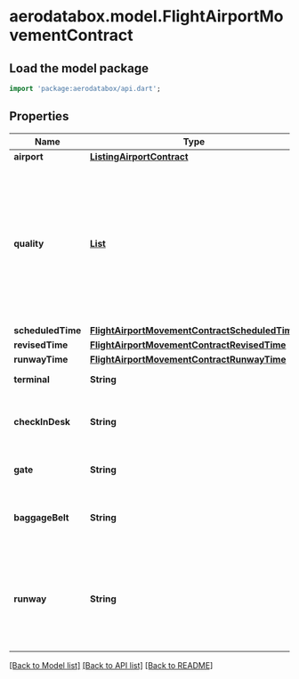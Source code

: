 # aerodatabox.model.FlightAirportMovementContract

## Load the model package
```dart
import 'package:aerodatabox/api.dart';
```

## Properties
Name | Type | Description | Notes
------------ | ------------- | ------------- | -------------
**airport** | [**ListingAirportContract**](ListingAirportContract.md) |  | 
**quality** | [**List<FlightAirportMovementQualityEnum>**](FlightAirportMovementQualityEnum.md) | Array of quality characteristics of the data. Check this to know which information  you can expect within this contract (basic, live and/or approximate data). | [default to const []]
**scheduledTime** | [**FlightAirportMovementContractScheduledTime**](FlightAirportMovementContractScheduledTime.md) |  | [optional] 
**revisedTime** | [**FlightAirportMovementContractRevisedTime**](FlightAirportMovementContractRevisedTime.md) |  | [optional] 
**runwayTime** | [**FlightAirportMovementContractRunwayTime**](FlightAirportMovementContractRunwayTime.md) |  | [optional] 
**terminal** | **String** | Terminal of the flight | [optional] 
**checkInDesk** | **String** | Check-in desk(s) for the flight (only for departing flights) | [optional] 
**gate** | **String** | Gate of (un)boarding for the flight | [optional] 
**baggageBelt** | **String** | Baggage belt(s) for the flight (only for arriving flights) | [optional] 
**runway** | **String** | Name of a runway of landing (for arriving flights) or take-off (for departing flights), if known. | [optional] 

[[Back to Model list]](../README.md#documentation-for-models) [[Back to API list]](../README.md#documentation-for-api-endpoints) [[Back to README]](../README.md)



